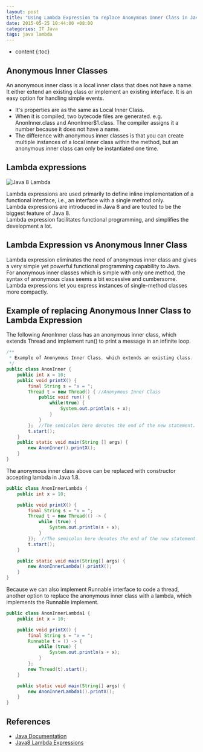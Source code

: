 ```yaml
---
layout: post
title: "Using Lambda Expression to replace Anonymous Inner Class in Java 1.8"
date: 2015-05-25 10:44:00 +08:00
categories: IT Java
tags: java lambda
---
```


* content
{:toc}

## Anonymous Inner Classes

An anonymous inner class is a local inner class that does not have a name. It either extend an existing class or implement an existing interface.
It is an easy option for handling simple events.

* It's properties are as the same as Local Inner Class.
* When it is compiled, two bytecode files are generated. e.g. AnonInner.class and AnonInner$1.class. The compiler assigns it a number because it does not have a name. 
* The difference with anonymous inner classes is that you can create multiple instances of a local inner class within the method, but an anonymous inner class can only be instantiated one time.

## Lambda expressions 
![Java 8 Lambda](https://ejres-1253687085.picgz.myqcloud.com/img/java/java8lambda.png)





Lambda expressions are used primarily to define inline implementation of a functional interface, i.e., an interface with a single method only.  
Lambda expressions are introduced in Java 8 and are touted to be the biggest feature of Java 8.   
Lambda expression facilitates functional programming, and simplifies the development a lot.

## Lambda Expression vs Anonymous Inner Class
Lambda expression eliminates the need of anonymous inner class and gives a very simple yet powerful functional programming capability to Java.  
For anonymous inner classes which is simple with only one method, the syntax of anonymous class seems a bit excessive and cumbersome. Lambda expressions let you express instances of single-method classes more compactly.

## Example of replacing Anonymous Inner Class to Lambda Expression

The following AnonInner class has an anonymous inner class, which extends Thread and implement run() to print a message in an infinite loop.
```java
/**
 * Example of Anonymous Inner Class, which extends an existing class.
 */
public class AnonInner {
    public int x = 10;
    public void printX() {
        final String s = "x = ";
        Thread t = new Thread() { //Anonymous Inner Class
            public void run() {
                while(true) {
                    System.out.println(s + x);
                }
            }
        };  //The semicolon here denotes the end of the new statement.
        t.start();
    }
    public static void main(String [] args) {
        new AnonInner().printX();
    }
}
``` 

The anonymous inner class above can be replaced with constructor accepting lambda in Java 1.8.
```java
public class AnonInnerLambda {
    public int x = 10;

    public void printX() {
        final String s = "x = ";
        Thread t = new Thread(() -> {
            while (true) {
                System.out.println(s + x);
            }
        });  //The semicolon here denotes the end of the new statement.
        t.start();
    }

    public static void main(String[] args) {
        new AnonInnerLambda().printX();
    }
}

```

Because we can also implement Runnable interface to code a thread, another option to replace the anonymous inner class with a lambda, which implements the Runnable implement.
```java
public class AnonInnerLambda1 {
    public int x = 10;

    public void printX() {
        final String s = "x = ";
        Runnable t = () -> {
            while (true) {
                System.out.println(s + x);
            }
        };
        new Thread(t).start();
    }

    public static void main(String[] args) {
        new AnonInnerLambda1().printX();
    }
}
```


## References

* [Java Documentation](http://docs.oracle.com/javase/tutorial/java/javaOO/lambdaexpressions.html)
* [Java8 Lambda Expressions](http://www.tutorialspoint.com/java8/java8_lambda_expressions.htm)